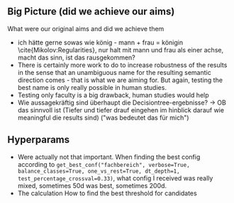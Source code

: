 ## Big Picture (did we achieve our aims)
What were our original aims and did we achieve them

* ich hätte gerne sowas wie könig - mann + frau = königin \cite{Mikolov:Regularities}, nur halt mit mann und frau als einer achse, macht das sinn, ist das rausgekommen?
* There is certainly more work to do to increase robustness of the results in the sense that an unambiguous name for the resulting semantic direction comes - that is what we are aiming for. But again, testing the best name is only really possible in human studies.
* Testing only faculty is a big drawback, human studies would help
* Wie aussagekräftig sind überhaupt die Decisiontree-ergebnisse? -> OB das sinnvoll ist (Tiefer und tiefer drauf eingehen im hinblick darauf wie meaningful die results sind) ("was bedeutet das für mich")



## Hyperparams
* Were actually not that important. When finding the best config according to `get_best_conf("fachbereich", verbose=True, balance_classes=True, one_vs_rest=True, dt_depth=1, test_percentage_crossval=0.33)`, what config I received was really mixed, sometimes 50d was best, sometimes 200d. 
* The calculation How to find the best threshold for candidates
